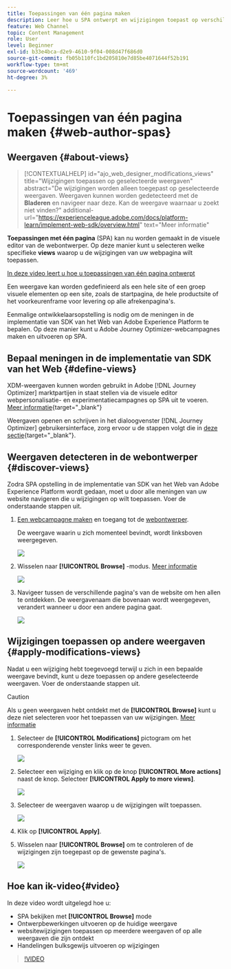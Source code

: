 ```yaml
---
title: Toepassingen van één pagina maken
description: Leer hoe u SPA ontwerpt en wijzigingen toepast op verschillende weergaven in Journey Optimizer
feature: Web Channel
topic: Content Management
role: User
level: Beginner
exl-id: b33e4bca-d2e9-4610-9f04-008d47f686d0
source-git-commit: fb05b110fc1bd205810e7d85be4071644f52b191
workflow-type: tm+mt
source-wordcount: '469'
ht-degree: 3%

---
```


# Toepassingen van één pagina maken {#web-author-spas}

## Weergaven {#about-views}

>[!CONTEXTUALHELP]
>id="ajo_web_designer_modifications_views"
>title="Wijzigingen toepassen op geselecteerde weergaven"
>abstract="De wijzigingen worden alleen toegepast op geselecteerde weergaven. Weergaven kunnen worden gedetecteerd met de **Bladeren** en navigeer naar deze. Kan de weergave waarnaar u zoekt niet vinden?"
>additional-url="https://experienceleague.adobe.com/docs/platform-learn/implement-web-sdk/overview.html" text="Meer informatie"

**Toepassingen met één pagina** (SPA) kan nu worden gemaakt in de visuele editor van de webontwerper. Op deze manier kunt u selecteren welke specifieke **views** waarop u de wijzigingen van uw webpagina wilt toepassen.

[In deze video leert u hoe u toepassingen van één pagina ontwerpt](#video)

Een weergave kan worden gedefinieerd als een hele site of een groep visuele elementen op een site, zoals de startpagina, de hele productsite of het voorkeurenframe voor levering op alle afrekenpagina&#39;s.

Eenmalige ontwikkelaarsopstelling is nodig om de meningen in de implementatie van SDK van het Web van Adobe Experience Platform te bepalen. Op deze manier kunt u Adobe Journey Optimizer-webcampagnes maken en uitvoeren op SPA.

## Bepaal meningen in de implementatie van SDK van het Web {#define-views}

XDM-weergaven kunnen worden gebruikt in Adobe [!DNL Journey Optimizer] marktpartijen in staat stellen via de visuele editor webpersonalisatie- en experimentatiecampagnes op SPA uit te voeren. [Meer informatie](https://experienceleague.adobe.com/docs/experience-platform/edge/personalization/ajo/web-spa-implementation.html){target="_blank"}

Weergaven openen en schrijven in het dialoogvenster [!DNL Journey Optimizer] gebruikersinterface, zorg ervoor u de stappen volgt die in [deze sectie](https://experienceleague.adobe.com/docs/experience-platform/edge/personalization/ajo/web-spa-implementation.html#implement-xdm-views){target="_blank"}.

## Weergaven detecteren in de webontwerper {#discover-views}

Zodra SPA opstelling in de implementatie van SDK van het Web van Adobe Experience Platform wordt gedaan, moet u door alle meningen van uw website navigeren die u wijzigingen op wilt toepassen. Voer de onderstaande stappen uit.

1. [Een webcampagne maken](create-web.md) en toegang tot de [webontwerper](edit-web-content.md).

   De weergave waarin u zich momenteel bevindt, wordt linksboven weergegeven.

   ![](assets/web-designer-view-home.png)

1. Wisselen naar **[!UICONTROL Browse]** -modus. [Meer informatie](../web/edit-web-content.md#browse-mode)

   ![](assets/web-designer-view-browse.png)

1. Navigeer tussen de verschillende pagina&#39;s van de website om hen allen te ontdekken. De weergavenaam die bovenaan wordt weergegeven, verandert wanneer u door een andere pagina gaat.

   ![](assets/web-designer-other-view.png)

## Wijzigingen toepassen op andere weergaven {#apply-modifications-views}

Nadat u een wijziging hebt toegevoegd terwijl u zich in een bepaalde weergave bevindt, kunt u deze toepassen op andere geselecteerde weergaven. Voer de onderstaande stappen uit.

>[!CAUTION]
>
>Als u geen weergaven hebt ontdekt met de **[!UICONTROL Browse]** kunt u deze niet selecteren voor het toepassen van uw wijzigingen. [Meer informatie](#discover-views)

1. Selecteer de **[!UICONTROL Modifications]** pictogram om het corresponderende venster links weer te geven.

   ![](assets/web-designer-view-modifications-pane.png)

1. Selecteer een wijziging en klik op de knop **[!UICONTROL More actions]** naast de knop. Selecteer **[!UICONTROL Apply to more views]**.

   ![](assets/web-designer-modifications-more-actions.png)

1. Selecteer de weergaven waarop u de wijzigingen wilt toepassen.

   ![](assets/web-designer-modifications-apply-to.png)

1. Klik op **[!UICONTROL Apply]**.

1. Wisselen naar **[!UICONTROL Browse]** om te controleren of de wijzigingen zijn toegepast op de gewenste pagina&#39;s.

   ![](assets/web-designer-modifications-applied-view.png)

## Hoe kan ik-video{#video}

In deze video wordt uitgelegd hoe u:

* SPA bekijken met **[!UICONTROL Browse]** mode
* Ontwerpbewerkingen uitvoeren op de huidige weergave
* websitewijzigingen toepassen op meerdere weergaven of op alle weergaven die zijn ontdekt
* Handelingen bulksgewijs uitvoeren op wijzigingen

>[!VIDEO](https://video.tv.adobe.com/v/3424536/?quality=12&learn=on)
